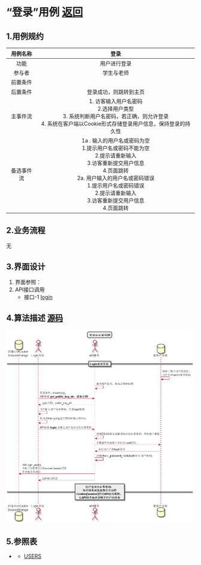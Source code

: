 # “登录”用例 [返回](../README.md)

## 1.用例规约

|用例名称|登录|
|:---:|:--:|
|功能|用户进行登录|
|参与者|学生与老师|
|前置条件||
|后置条件|登录成功，则跳转到主页|
|主事件流|<div>1. 访客输入用户名密码</div> <div>2.选择用户类型</div> <div>3. 系统判断用户名密码，若正确，则允许登录</div> <div>4. 系统在客户端以Cookie形式存储登录用户信息，保持登录的持久性</div>|
|备选事件流|<div>1a . 输入的用户名或密码为空</div> <div>1.提示用户名或密码不能为空</div> <div>2.提示请重新输入</div> <div>3.访客重新提交用户信息</div> <div>4.页面跳转</div>   <div>2a. 用户输入的用户名或密码错误</div> <div>1.提示用户名或密码错误</div> <div>2.提示请重新输入</div> <div>3.访客重新提交用户信息</div> <div>4.页面跳转</div>|
## 2.业务流程 

无

## 3.界面设计
1. 界面参照：
2. API接口调用 
    * 接口-1 [login](../接口/login.md)


## 4.算法描述 [源码](../src/login.puml)

![](../login.png)

## 5.参照表
* * [USERS](../数据库文件设计.md)
